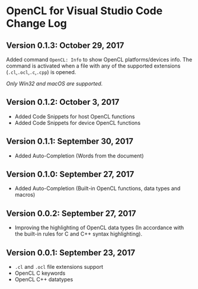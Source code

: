 # OpenCL for Visual Studio Code Change Log

## Version 0.1.3: October 29, 2017

Added command `OpenCL: Info` to show OpenCL platforms/devices info.
The command is activated when a file with any of the supported extensions (`.cl`,`.ocl`,`.c`,`.cpp`) is opened.

*Only Win32 and macOS are supported.*


## Version 0.1.2: October 3, 2017

* Added Code Snippets for host OpenCL functions
* Added Code Snippets for device OpenCL functions

## Version 0.1.1: September 30, 2017

* Added Auto-Completion (Words from the document)

## Version 0.1.0: September 27, 2017

* Added Auto-Completion (Built-in OpenCL functions, data types and macros)

## Version 0.0.2: September 27, 2017

* Improving the highlighting of OpenCL data types (In accordance with the built-in rules for C and C++ syntax highlighting).

## Version 0.0.1: September 23, 2017

* `.cl` and `.ocl` file extensions support
* OpenCL C keywords
* OpenCL C++ datatypes
